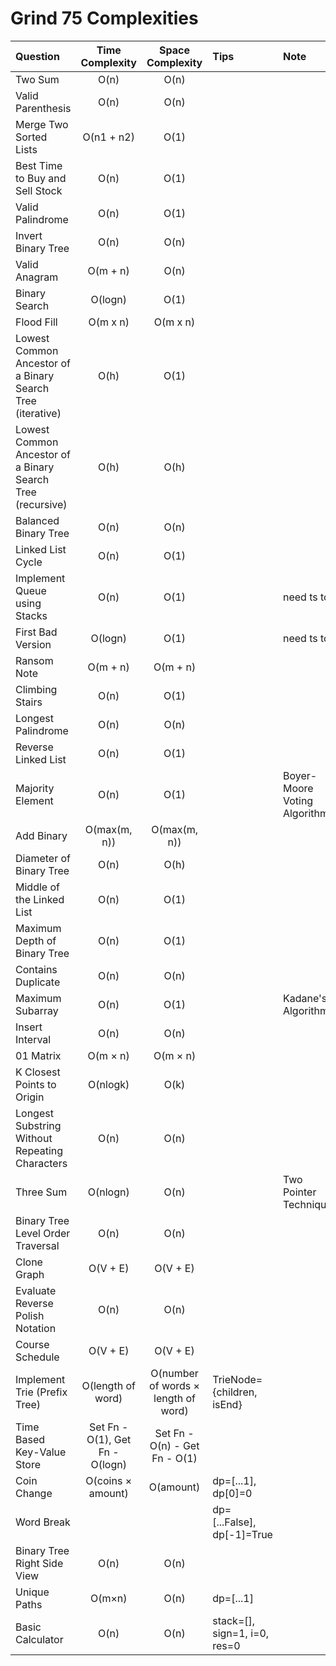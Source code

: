 # Grind 75 Complexities

| Question                                                   |         Time Complexity         |          Space Complexity           | Tips                         | Note                         |
| :--------------------------------------------------------- | :-----------------------------: | :---------------------------------: | :--------------------------- | :--------------------------- |
| Two Sum                                                    |              O(n)               |                O(n)                 |                              |                              |
| Valid Parenthesis                                          |              O(n)               |                O(n)                 |                              |                              |
| Merge Two Sorted Lists                                     |           O(n1 + n2)            |                O(1)                 |                              |                              |
| Best Time to Buy and Sell Stock                            |              O(n)               |                O(1)                 |                              |                              |
| Valid Palindrome                                           |              O(n)               |                O(1)                 |                              |                              |
| Invert Binary Tree                                         |              O(n)               |                O(n)                 |                              |                              |
| Valid Anagram                                              |            O(m + n)             |                O(n)                 |                              |                              |
| Binary Search                                              |             O(logn)             |                O(1)                 |                              |                              |
| Flood Fill                                                 |            O(m x n)             |              O(m x n)               |                              |                              |
| Lowest Common Ancestor of a Binary Search Tree (iterative) |              O(h)               |                O(1)                 |                              |                              |
| Lowest Common Ancestor of a Binary Search Tree (recursive) |              O(h)               |                O(h)                 |                              |                              |
| Balanced Binary Tree                                       |              O(n)               |                O(n)                 |                              |                              |
| Linked List Cycle                                          |              O(n)               |                O(1)                 |                              |                              |
| Implement Queue using Stacks                               |              O(n)               |                O(1)                 |                              | need ts tc                   |
| First Bad Version                                          |             O(logn)             |                O(1)                 |                              | need ts tc                   |
| Ransom Note                                                |            O(m + n)             |              O(m + n)               |                              |                              |
| Climbing Stairs                                            |              O(n)               |                O(1)                 |                              |                              |
| Longest Palindrome                                         |              O(n)               |                O(n)                 |                              |                              |
| Reverse Linked List                                        |              O(n)               |                O(1)                 |                              |
| Majority Element                                           |              O(n)               |                O(1)                 |                              | Boyer-Moore Voting Algorithm |
| Add Binary                                                 |          O(max(m, n))           |            O(max(m, n))             |                              |                              |
| Diameter of Binary Tree                                    |              O(n)               |                O(h)                 |                              |                              |
| Middle of the Linked List                                  |              O(n)               |                O(1)                 |                              |                              |
| Maximum Depth of Binary Tree                               |              O(n)               |                O(1)                 |                              |                              |
| Contains Duplicate                                         |              O(n)               |                O(n)                 |                              |                              |
| Maximum Subarray                                           |              O(n)               |                O(1)                 |                              | Kadane's Algorithm           |
| Insert Interval                                            |              O(n)               |                O(n)                 |                              |                              |
| 01 Matrix                                                  |            O(m × n)             |              O(m × n)               |                              |                              |
| K Closest Points to Origin                                 |            O(nlogk)             |                O(k)                 |                              |                              |
| Longest Substring Without Repeating Characters             |              O(n)               |                O(n)                 |                              |                              |
| Three Sum                                                  |            O(nlogn)             |                O(n)                 |                              | Two Pointer Technique        |
| Binary Tree Level Order Traversal                          |              O(n)               |                O(n)                 |                              |                              |
| Clone Graph                                                |            O(V + E)             |              O(V + E)               |                              |                              |
| Evaluate Reverse Polish Notation                           |              O(n)               |                O(n)                 |                              |                              |
| Course Schedule                                            |            O(V + E)             |              O(V + E)               |                              |                              |
| Implement Trie (Prefix Tree)                               |        O(length of word)        | O(number of words × length of word) | TrieNode={children, isEnd}   |                              |
| Time Based Key-Value Store                                 | Set Fn - O(1), Get Fn - O(logn) |    Set Fn - O(n) - Get Fn - O(1)    |                              |
| Coin Change                                                |        O(coins × amount)        |              O(amount)              | dp=[...1], dp[0]=0           |                              |
| Word Break                                                 |                                 |                                     | dp=[...False], dp[-1]=True   |                              |
| Binary Tree Right Side View                                |              O(n)               |                O(n)                 |                              |                              |
| Unique Paths                                               |             O(m×n)              |                O(n)                 | dp=[...1]                    |                              |
| Basic Calculator                                           |              O(n)               |                O(n)                 | stack=[], sign=1, i=0, res=0 |                              |
